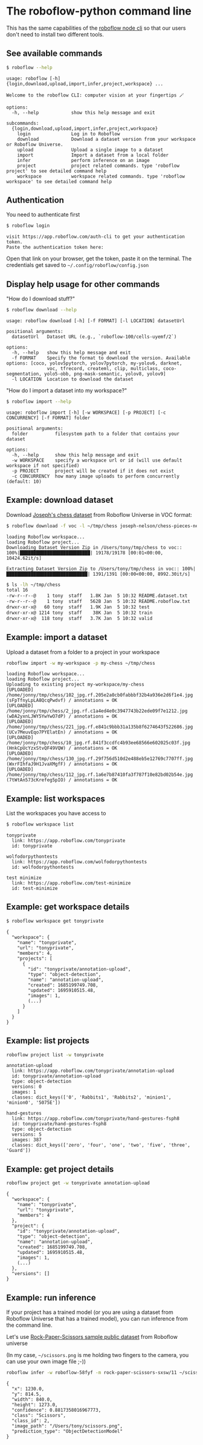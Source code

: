 # The roboflow-python command line
This has the same capabilities of the [roboflow node cli](https://www.npmjs.com/package/roboflow-cli) so that our users don't need to install two different tools.

## See available commands

```bash
$ roboflow --help
```

```
usage: roboflow [-h] {login,download,upload,import,infer,project,workspace} ...

Welcome to the roboflow CLI: computer vision at your fingertips 🪄

options:
  -h, --help            show this help message and exit

subcommands:
  {login,download,upload,import,infer,project,workspace}
    login               Log in to Roboflow
    download            Download a dataset version from your workspace or Roboflow Universe.
    upload              Upload a single image to a dataset
    import              Import a dataset from a local folder
    infer               perform inference on an image
    project             project related commands. type 'roboflow project' to see detailed command help
    workspace           workspace related commands. type 'roboflow workspace' to see detailed command help
```

## Authentication

You need to authenticate first

```bash
$ roboflow login
```

```
visit https://app.roboflow.com/auth-cli to get your authentication token.
Paste the authentication token here:
```
Open that link on your browser, get the token, paste it on the terminal.
The credentials get saved to `~/.config/roboflow/config.json`

## Display help usage for other commands

"How do I download stuff?"

```bash
$ roboflow download --help
```
```
usage: roboflow download [-h] [-f FORMAT] [-l LOCATION] datasetUrl

positional arguments:
  datasetUrl   Dataset URL (e.g., `roboflow-100/cells-uyemf/2`)

options:
  -h, --help   show this help message and exit
  -f FORMAT    Specify the format to download the version. Available options: [coco, yolov5pytorch, yolov7pytorch, my-yolov6, darknet,
               voc, tfrecord, createml, clip, multiclass, coco-segmentation, yolo5-obb, png-mask-semantic, yolov8, yolov9]
  -l LOCATION  Location to download the dataset
```

"How do I import a dataset into my workspace?"

```bash
$ roboflow import --help
```

```
usage: roboflow import [-h] [-w WORKSPACE] [-p PROJECT] [-c CONCURRENCY] [-f FORMAT] folder

positional arguments:
  folder          filesystem path to a folder that contains your dataset

options:
  -h, --help      show this help message and exit
  -w WORKSPACE    specify a workspace url or id (will use default workspace if not specified)
  -p PROJECT      project will be created if it does not exist
  -c CONCURRENCY  how many image uploads to perform concurrently (default: 10)
```

## Example: download dataset

Download [Joseph's chess dataset](https://universe.roboflow.com/joseph-nelson/chess-pieces-new/dataset/25) from Roboflow Universe in VOC format:

```bash
$ roboflow download -f voc -l ~/tmp/chess joseph-nelson/chess-pieces-new/25
```
```
loading Roboflow workspace...
loading Roboflow project...
Downloading Dataset Version Zip in /Users/tony/tmp/chess to voc:: 100%|██████████████████████████| 19178/19178 [00:01<00:00, 10424.62it/s]

Extracting Dataset Version Zip to /Users/tony/tmp/chess in voc:: 100%|██████████████████████████████| 1391/1391 [00:00<00:00, 8992.30it/s]
```
```bash
$ ls -lh ~/tmp/chess
total 16
-rw-r--r--@    1 tony  staff   1.8K Jan  5 10:32 README.dataset.txt
-rw-r--r--@    1 tony  staff   562B Jan  5 10:32 README.roboflow.txt
drwxr-xr-x@   60 tony  staff   1.9K Jan  5 10:32 test
drwxr-xr-x@ 1214 tony  staff    38K Jan  5 10:32 train
drwxr-xr-x@  118 tony  staff   3.7K Jan  5 10:32 valid
```

## Example: import a dataset

Upload a dataset from a folder to a project in your workspace

```bash
roboflow import -w my-workspace -p my-chess ~/tmp/chess
```

```
loading Roboflow workspace...
loading Roboflow project...
Uploading to existing project my-workspace/my-chess
[UPLOADED] /home/jonny/tmp/chess/102_jpg.rf.205e2a0cb0fabbbf32b4a936e2d6f1e4.jpg (sFpTfnyLpLA8QcqPwdvf) / annotations = OK
[UPLOADED] /home/jonny/tmp/chess/2_jpg.rf.c1a4ed4e0c3947743b22ede09f7e1212.jpg (wDA2yxnLJWY5YwYwO7dP) / annotations = OK
[UPLOADED] /home/jonny/tmp/chess/221_jpg.rf.e841c9bbb31a135b8f6274643f522686.jpg (UCv7MeuvEqo7PYElatEn) / annotations = OK
[UPLOADED] /home/jonny/tmp/chess/10_jpg.rf.841f3ccdfc4b93ee68566e602025c03f.jpg (HnkCpUcYzxStvQF49VQW) / annotations = OK
[UPLOADED] /home/jonny/tmp/chess/130_jpg.rf.29f756d510d2e488eb5e12769c7707ff.jpg (WxrFIhfaJ9H1JvaXMgfF) / annotations = OK
[UPLOADED] /home/jonny/tmp/chess/112_jpg.rf.1a6e7b87410fa3f787f10e82bd02b54e.jpg (7tWtAn573cKrefeg5pIO) / annotations = OK
```

## Example: list workspaces
List the workspaces you have access to

```bash
$ roboflow workspace list
```

```
tonyprivate
  link: https://app.roboflow.com/tonyprivate
  id: tonyprivate

wolfodorpythontests
  link: https://app.roboflow.com/wolfodorpythontests
  id: wolfodorpythontests

test minimize
  link: https://app.roboflow.com/test-minimize
  id: test-minimize
```

## Example: get workspace details

```bash
$ roboflow workspace get tonyprivate
```

```
{
  "workspace": {
    "name": "tonyprivate",
    "url": "tonyprivate",
    "members": 4,
    "projects": [
      {
        "id": "tonyprivate/annotation-upload",
        "type": "object-detection",
        "name": "annotation-upload",
        "created": 1685199749.708,
        "updated": 1695910515.48,
        "images": 1,
        (...)
      }
    ]
  }
}
```

## Example: list projects

```bash
roboflow project list -w tonyprivate
```
```
annotation-upload
  link: https://app.roboflow.com/tonyprivate/annotation-upload
  id: tonyprivate/annotation-upload
  type: object-detection
  versions: 0
  images: 1
  classes: dict_keys(['0', 'Rabbits1', 'Rabbits2', 'minion1', 'minion0', '5075E'])

hand-gestures
  link: https://app.roboflow.com/tonyprivate/hand-gestures-fsph8
  id: tonyprivate/hand-gestures-fsph8
  type: object-detection
  versions: 5
  images: 387
  classes: dict_keys(['zero', 'four', 'one', 'two', 'five', 'three', 'Guard'])
```

## Example: get project details

```bash
roboflow project get -w tonyprivate annotation-upload
```
```
{
  "workspace": {
    "name": "tonyprivate",
    "url": "tonyprivate",
    "members": 4
  },
  "project": {
    "id": "tonyprivate/annotation-upload",
    "type": "object-detection",
    "name": "annotation-upload",
    "created": 1685199749.708,
    "updated": 1695910515.48,
    "images": 1,
    (...)
  },
  "versions": []
}
```

## Example: run inference

If your project has a trained model (or you are using a dataset from Roboflow Universe that has a trained model), you can run inference from the command line.

Let's use [Rock-Paper-Scissors sample public dataset]([url](https://universe.roboflow.com/roboflow-58fyf/rock-paper-scissors-sxsw/model/11)) from Roboflow universe

(In my case, `~/scissors.png` is me holding two fingers to the camera, you can use your own image file ;-))

```bash
roboflow infer -w roboflow-58fyf -m rock-paper-scissors-sxsw/11 ~/scissors.png
```
```
{
  "x": 1230.0,
  "y": 814.5,
  "width": 840.0,
  "height": 1273.0,
  "confidence": 0.8817358016967773,
  "class": "Scissors",
  "class_id": 2,
  "image_path": "/Users/tony/scissors.png",
  "prediction_type": "ObjectDetectionModel"
}
```
